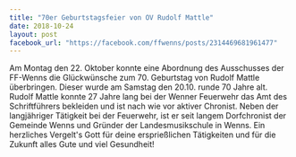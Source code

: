 ```yaml
---
title: "70er Geburtstagsfeier von OV Rudolf Mattle"
date: 2018-10-24
layout: post
facebook_url: "https://facebook.com/ffwenns/posts/2314469681961477"
---
```


Am Montag den 22. Oktober konnte eine Abordnung des Ausschusses der FF-Wenns die Glückwünsche zum 70. Geburtstag von Rudolf Mattle überbringen. Dieser wurde am Samstag den 20.10. runde 70 Jahre alt. 
Rudolf Mattle konnte 27 Jahre lang bei der Wenner Feuerwehr das Amt des Schriftführers bekleiden und ist nach wie vor aktiver Chronist.
Neben der langjähriger Tätigkeit bei der Feuerwehr, ist er seit langem Dorfchronist der Gemeinde Wenns und Gründer der Landesmusikschule in Wenns.
Ein herzliches Vergelt's Gott für deine ersprießlichen Tätigkeiten und für die Zukunft alles Gute und viel Gesundheit!